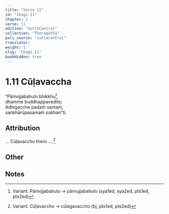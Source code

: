 ```yaml
---
title: "Verse 11"
id: "thag1.11"
chapter: 1
verse: 11
edition: "SuttaCentral"
collection: "Theragāthā"
pali_source: "suttacentral"
translator:
weight: 1
slug: "thag1.11"
bookHidden: true
---
```


# 1.11 Cūḷavaccha

“Pāmojjabahulo bhikkhu[^1],  
dhamme buddhappavedite;  
Adhigacche padaṁ santaṁ,  
saṅkhārūpasamaṁ sukhan”ti.  

## Attribution

… Cūḷavaccho thero ….[^2]

## Other

## Notes

[^1]: Variant: Pāmojjabahulo → pāmujjabahulo (sya1ed, sya2ed, pts1ed, pts2ed)

[^2]: Variant: Cūḷavaccho → cūlagavaccho (bj, pts1ed, pts2ed)
